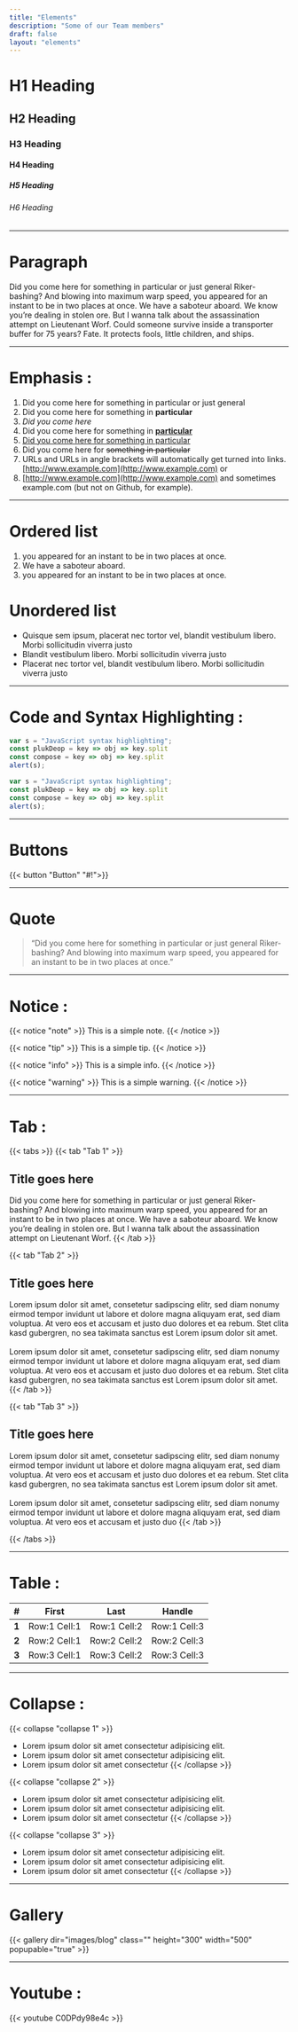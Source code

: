 ```yaml
---
title: "Elements"
description: "Some of our Team members"
draft: false
layout: "elements"
---
```


# H1 Heading 
## H2 Heading 
### H3 Heading 
#### H4 Heading 
##### H5 Heading 
###### H6 Heading 
<hr>

# Paragraph
Did you come here for something in particular or just general Riker-bashing? And blowing into maximum warp speed, you appeared for an instant to be in two places at once. We have a saboteur aboard. We know you’re dealing in stolen ore. But I wanna talk about the assassination attempt on Lieutenant Worf. Could someone survive inside a transporter buffer for 75 years? Fate. It protects fools, little children, and ships.
<hr>

# Emphasis :
1. Did you come here for something in particular or just general
2. Did you come here for something in **particular**
3. *Did you come here*
4. Did you come here for something in <u>**particular**</u> 
5. <u>Did you come here for something in particular </u>
6. Did you come here for ~~something in particular~~ 
7. URLs and URLs in angle brackets will automatically get turned into links. <u>[http://www.example.com](http://www.example.com)</u>    or 
8. <u>[http://www.example.com](http://www.example.com)</u> and sometimes example.com (but not on Github, for example).
<hr>

# Ordered list
1.  you appeared for an instant to be in two places at once.
2.  We have a saboteur aboard. 
3.  you appeared for an instant to be in two places at once.
</hr>

# Unordered list
* Quisque sem ipsum, placerat nec tortor vel, blandit vestibulum libero. Morbi sollicitudin viverra justo
* Blandit vestibulum libero. Morbi sollicitudin viverra justo
* Placerat nec tortor vel, blandit vestibulum libero. Morbi sollicitudin viverra justo
<hr>

# Code and Syntax Highlighting :
``` javascript
var s = "JavaScript syntax highlighting";
const plukDeop = key => obj => key.split
const compose = key => obj => key.split
alert(s);
```
``` javascript
var s = "JavaScript syntax highlighting";
const plukDeop = key => obj => key.split
const compose = key => obj => key.split
alert(s);
```
<hr>

# Buttons
{{< button "Button" "#!">}} 
<hr>

# Quote
> “Did you come here for something in particular or just general Riker-bashing? And blowing into maximum warp speed, you appeared for an instant to be in two places at once.” 
<hr>

# Notice :
{{< notice "note" >}}
  This is a simple note.
{{< /notice >}}

{{< notice "tip" >}}
  This is a simple tip.
{{< /notice >}}

{{< notice "info" >}}
  This is a simple info.
{{< /notice >}}

{{< notice "warning" >}}
  This is a simple warning.
{{< /notice >}}
<hr>

# Tab :
{{< tabs >}}
  {{< tab "Tab 1" >}}
  ## Title goes here
  Did you come here for something in particular or just general Riker-bashing? And blowing into maximum warp speed, you appeared for an instant to be in two places at once. We have a saboteur aboard. We know you’re dealing in stolen ore. But I wanna talk about the assassination attempt on Lieutenant Worf. 
  {{< /tab >}}

  {{< tab "Tab 2" >}}
   ## Title goes here
  Lorem ipsum dolor sit amet, consetetur sadipscing elitr, sed diam nonumy eirmod tempor invidunt ut labore et dolore magna aliquyam erat, sed diam voluptua. At vero eos et accusam et justo duo dolores et ea rebum. Stet clita kasd gubergren, no sea takimata sanctus est Lorem ipsum dolor sit amet. <br> <br> Lorem ipsum dolor sit amet, consetetur sadipscing elitr, sed diam nonumy eirmod tempor invidunt ut labore et dolore magna aliquyam erat, sed diam voluptua. At vero eos et accusam et justo duo dolores et ea rebum. Stet clita kasd gubergren, no sea takimata sanctus est Lorem ipsum dolor sit amet.
  {{< /tab >}}

  {{< tab "Tab 3" >}}
   ## Title goes here
  Lorem ipsum dolor sit amet, consetetur sadipscing elitr, sed diam nonumy eirmod tempor invidunt ut labore et dolore magna aliquyam erat, sed diam voluptua. At vero eos et accusam et justo duo dolores et ea rebum. Stet clita kasd gubergren, no sea takimata sanctus est Lorem ipsum dolor sit amet.<br> <br>
  Lorem ipsum dolor sit amet, consetetur sadipscing elitr, sed diam nonumy eirmod tempor invidunt ut labore et dolore magna aliquyam erat, sed diam voluptua. At vero eos et accusam et justo duo 
  {{< /tab >}}

{{< /tabs >}}
<hr>

# Table :
| #           | First             | Last              | Handle  |
| :-----------: | :-------------:     |:-------------:    | :-----:|
| **1**      | Row:1 Cell:1      | Row:1 Cell:2      | Row:1 Cell:3 |
| **2**      | Row:2 Cell:1      | Row:2 Cell:2      |   Row:2 Cell:3 |
| **3**      | Row:3 Cell:1      | Row:3 Cell:2      |    Row:3 Cell:3 |
<hr>

# Collapse :
 {{< collapse "collapse 1" >}}
  * Lorem ipsum dolor sit amet consectetur adipisicing elit.
  * Lorem ipsum dolor sit amet consectetur adipisicing elit.
  * Lorem ipsum dolor sit amet consectetur
 {{< /collapse >}}

  {{< collapse "collapse 2" >}}
  * Lorem ipsum dolor sit amet consectetur adipisicing elit.
  * Lorem ipsum dolor sit amet consectetur adipisicing elit.
  * Lorem ipsum dolor sit amet consectetur
 {{< /collapse >}}

  {{< collapse "collapse 3" >}}
  * Lorem ipsum dolor sit amet consectetur adipisicing elit.
  * Lorem ipsum dolor sit amet consectetur adipisicing elit.
  * Lorem ipsum dolor sit amet consectetur
 {{< /collapse >}}
<hr>

# Gallery
{{< gallery dir="images/blog" class="" height="300" width="500" popupable="true" >}}
<hr>

# Youtube :
{{< youtube C0DPdy98e4c >}}
